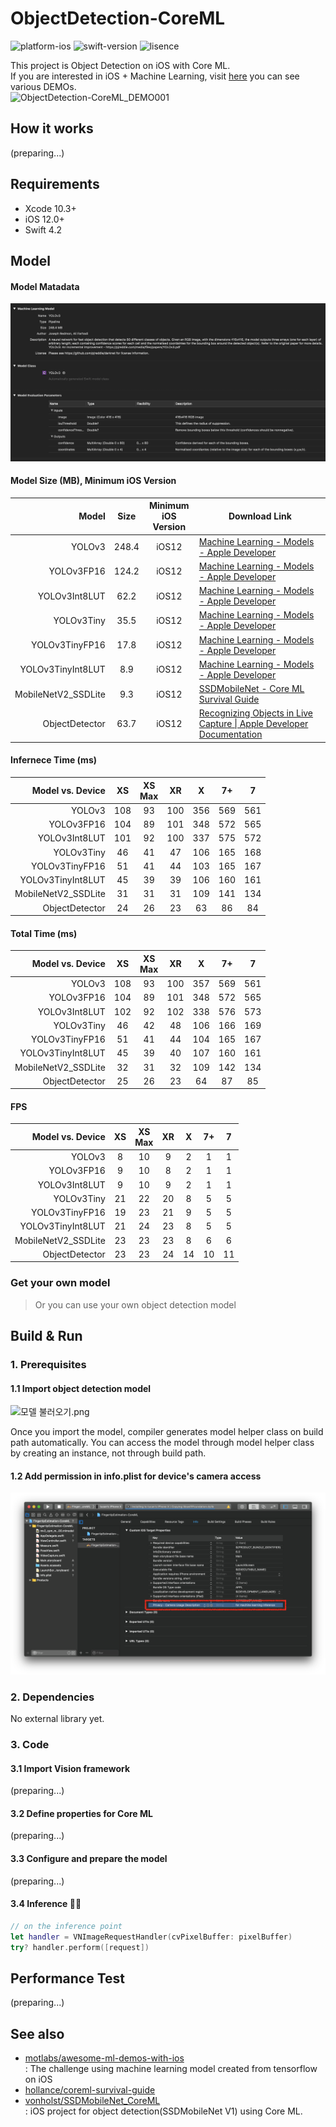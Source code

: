 # ObjectDetection-CoreML

![platform-ios](https://img.shields.io/badge/platform-ios-lightgrey.svg)
![swift-version](https://img.shields.io/badge/swift-4.2-red.svg)
![lisence](https://img.shields.io/badge/license-MIT-black.svg)

This project is Object Detection on iOS with Core ML.<br>If you are interested in iOS + Machine Learning, visit [here](https://github.com/motlabs/iOS-Proejcts-with-ML-Models) you can see various DEMOs.<br>![ObjectDetection-CoreML_DEMO001](resource/SSDMobileNetV2-DEMO.gif)

## How it works

(preparing...)

## Requirements

- Xcode 10.3+
- iOS 12.0+
- Swift 4.2

## Model

#### Model Matadata

![model metadata](resource/model_metadata2.png)

#### Model Size (MB), Minimum iOS Version

| Model | Size | Minimum<br>iOS Version | Download Link |
| ----: | :----: | :----: | ----|
| YOLOv3 | 248.4 | iOS12 | [Machine Learning - Models - Apple Developer](https://developer.apple.com/machine-learning/models) |
| YOLOv3FP16 | 124.2 | iOS12 | [Machine Learning - Models - Apple Developer](https://developer.apple.com/machine-learning/models) |
| YOLOv3Int8LUT | 62.2 | iOS12 | [Machine Learning - Models - Apple Developer](https://developer.apple.com/machine-learning/models) |
| YOLOv3Tiny | 35.5 | iOS12 | [Machine Learning - Models - Apple Developer](https://developer.apple.com/machine-learning/models) |
| YOLOv3TinyFP16 | 17.8 | iOS12 | [Machine Learning - Models - Apple Developer](https://developer.apple.com/machine-learning/models) |
| YOLOv3TinyInt8LUT | 8.9 | iOS12 | [Machine Learning - Models - Apple Developer](https://developer.apple.com/machine-learning/models) |
| MobileNetV2_SSDLite | 9.3 | iOS12 | [SSDMobileNet - Core ML Survival Guide](https://github.com/hollance/coreml-survival-guide/blob/master/MobileNetV2%2BSSDLite/ObjectDetection) |
| ObjectDetector | 63.7 | iOS12 | [Recognizing Objects in Live Capture \| Apple Developer Documentation](https://developer.apple.com/documentation/vision/recognizing_objects_in_live_capture) |

#### Infernece Time (ms)

| Model vs. Device | XS | XS<br>Max | XR | X | 7+ | 7 |
| ----: | :----: | :----: | :----: | :----: | :----: | :----: |
| YOLOv3 | 108 | 93 | 100 | 356 | 569 | 561 |
| YOLOv3FP16 | 104 | 89 | 101 | 348 | 572 | 565 |
| YOLOv3Int8LUT | 101 | 92 | 100 | 337 | 575 | 572 |
| YOLOv3Tiny | 46 | 41 | 47 | 106 | 165 | 168 |
| YOLOv3TinyFP16 | 51 | 41 | 44 | 103 | 165 | 167 |
| YOLOv3TinyInt8LUT | 45 | 39 | 39 | 106 | 160 | 161 |
| MobileNetV2_SSDLite | 31 | 31 | 31 | 109 | 141 | 134 |
| ObjectDetector | 24 | 26 | 23 | 63 | 86 | 84 |

#### Total Time (ms)

| Model vs. Device | XS | XS<br>Max | XR | X | 7+ | 7 |
| ----: | :----: | :----: | :----: | :----: | :----: | :----: |
| YOLOv3 | 108 | 93 | 100 | 357 | 569 | 561 |
| YOLOv3FP16 | 104 | 89 | 101 | 348 | 572 | 565 |
| YOLOv3Int8LUT | 102 | 92 | 102 | 338 | 576 | 573 |
| YOLOv3Tiny | 46 | 42 | 48 | 106 | 166 | 169 |
| YOLOv3TinyFP16 | 51 | 41 | 44 | 104 | 165 | 167 |
| YOLOv3TinyInt8LUT | 45 | 39 | 40 | 107 | 160 | 161 |
| MobileNetV2_SSDLite | 32 | 31 | 32 | 109 | 142 | 134 |
| ObjectDetector | 25 | 26 | 23 | 64 | 87 | 85 |

#### FPS

| Model vs. Device | XS | XS<br>Max | XR | X | 7+ | 7 |
| ----: | :----: | :----: | :----: | :----: | :----: | :----: |
| YOLOv3 | 8 | 10 | 9 | 2 | 1 | 1 |
| YOLOv3FP16 | 9 | 10 | 8 | 2 | 1 | 1 |
| YOLOv3Int8LUT | 9 | 10 | 9 | 2 | 1 | 1 |
| YOLOv3Tiny | 21 | 22 | 20 | 8 | 5 | 5 |
| YOLOv3TinyFP16 | 19 | 23 | 21 | 9 | 5 | 5 |
| YOLOv3TinyInt8LUT | 21 | 24 | 23 | 8 | 5 | 5 |
| MobileNetV2_SSDLite | 23 | 23 | 23 | 8 | 6 | 6 |
| ObjectDetector | 23 | 23 | 24 | 14 | 10 | 11 |

### Get your own model

> Or you can use your own object detection model

## Build & Run

### 1. Prerequisites

#### 1.1 Import object detection model

![모델 불러오기.png](https://github.com/tucan9389/MobileNetApp-CoreML/blob/master/resource/%EB%AA%A8%EB%8D%B8%20%EB%B6%88%EB%9F%AC%EC%98%A4%EA%B8%B0.png?raw=true)

Once you import the model, compiler generates model helper class on build path automatically. You can access the model through model helper class by creating an instance, not through build path.

#### 1.2 Add permission in info.plist for device's camera access

![prerequest_001_plist](resource/prerequest_001_plist.png)

### 2. Dependencies

No external library yet.

### 3. Code

#### 3.1 Import Vision framework

(preparing...)

#### 3.2 Define properties for Core ML

(preparing...)

#### 3.3 Configure and prepare the model

(preparing...)

#### 3.4 Inference 🏃‍♂️

```swift
// on the inference point
let handler = VNImageRequestHandler(cvPixelBuffer: pixelBuffer)
try? handler.perform([request])
```

## Performance Test

(preparing...)


## See also

- [motlabs/awesome-ml-demos-with-ios](https://github.com/motlabs/awesome-ml-demos-with-ios)<br>
  : The challenge using machine learning model created from tensorflow on iOS
- [hollance/coreml-survival-guide](https://github.com/hollance/coreml-survival-guide)
- [vonholst/SSDMobileNet_CoreML](https://github.com/vonholst/SSDMobileNet_CoreML)<br>
  : iOS project for object detection(SSDMobileNet V1) using Core ML.
